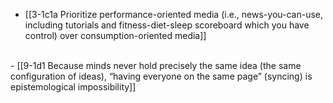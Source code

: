 - [[3-1c1a Prioritize performance-oriented media (i.e., news-you-can-use, including tutorials and fitness-diet-sleep scoreboard which you have control) over consumption-oriented media]]
<br>
- [[9-1d1 Because minds never hold precisely the same idea (the same configuration of ideas), “having everyone on the same page” (syncing) is epistemological impossibility]]
